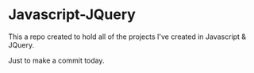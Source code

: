 # Javascript-JQuery

This a repo created to hold all of the projects I've created in Javascript & JQuery.


Just to make a commit today.